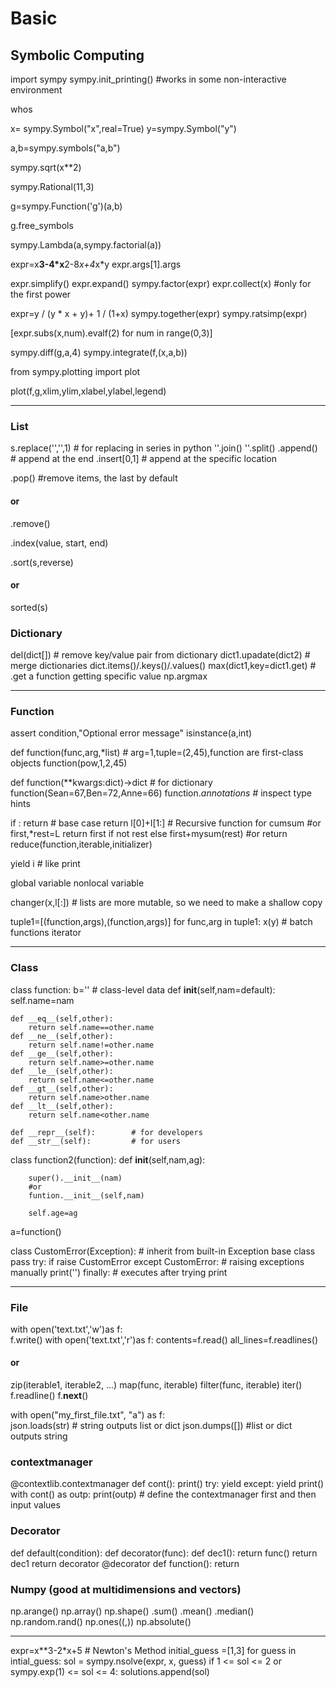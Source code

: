 # Basic
## Symbolic Computing
import sympy
sympy.init_printing()   #works in some non-interactive environment

whos

x= sympy.Symbol("x",real=True)
y=sympy.Symbol("y")

a,b=sympy.symbols("a,b")

sympy.sqrt(x**2)

sympy.Rational(11,3)

g=sympy.Function('g')(a,b)

g.free_symbols

sympy.Lambda(a,sympy.factorial(a))

expr=x**3-4*x**2-8*x+4*x*y
expr.args[1].args

expr.simplify()
expr.expand()
sympy.factor(expr)
expr.collect(x)             #only for the first power

expr=y / (y * x + y)+ 1 / (1+x)
sympy.together(expr)
sympy.ratsimp(expr)

[expr.subs(x,num).evalf(2) for num in range(0,3)]

sympy.diff(g,a,4)
sympy.integrate(f,(x,a,b))

from sympy.plotting import plot

plot(f,g,xlim,ylim,xlabel,ylabel,legend)

------------------------------------------------------------------------------------------------------------


### List
s.replace('','',1)  # for replacing in series in python
''.join()
''.split()
.append()      # append at the end
.insert[0,1]   # append at the specific location

.pop()         #remove items, the last by default
#### or
.remove()

.index(value, start, end)

.sort(s,reverse)
#### or
sorted(s)


### Dictionary
del(dict[])     # remove key/value pair from dictionary
dict1.upadate(dict2)   # merge dictionaries
dict.items()/.keys()/.values()
max(dict1,key=dict1.get)   # .get a function getting specific value 
np.argmax

------------------------------------------------------------------------------------------------------------
### Function
assert condition,"Optional error message"
isinstance(a,int)

def function(func,arg,*list)          # arg=1,tuple=(2,45),function are first-class objects
function(pow,1,2,45)           

def function(**kwargs:dict)->dict       # for dictionary
function(Sean=67,Ben=72,Anne=66)
function._annotations_           # inspect type hints  

if :
    return              # base case
return l[0]+l[1:]       # Recursive function for cumsum
#or 
first,*rest=L
return first if not rest else first+mysum(rest)
#or
return reduce(function,iterable,initializer)

yield i                 # like print
 
global variable
nonlocal variable

changer(x,l[:])        # lists are more mutable, so we need to make a shallow copy 

tuple1=[(function,args),(function,args)]
for func,arg in tuple1:
    x(y)                 # batch functions iterator

------------------------------------------------------------------------------------------------------------

### Class
class function:
    b=''                        # class-level data
    def __init__(self,nam=default):
        self.name=nam
        
    def __eq__(self,other):
        return self.name==other.name
    def __ne__(self,other):
        return self.name!=other.name
    def __ge__(self,other):
        return self.name>=other.name
    def __le__(self,other):
        return self.name<=other.name
    def __gt__(self,other):
        return self.name>other.name
    def __lt__(self,other):
        return self.name<other.name
    
    def __repr__(self):        # for developers
    def __str__(self):         # for users   
        
class function2(function):
    def __init__(self,nam,ag):
        
        super().__init__(nam)
        #or
        funtion.__init__(self,nam)
        
        self.age=ag
a=function()

class CustomError(Exception):    # inherit from built-in Exception base class
    pass
try:
    if 
    raise CustomError
except CustomError:              # raising exceptions manually
    print('')
finally:                         # executes after trying
    print


------------------------------------------------------------------------------------------------------------
### File
with open('text.txt','w')as f:      
    f.write()
with open('text.txt','r')as f:
    contents=f.read()
    all_lines=f.readlines()
#### or 
zip(iterable1, iterable2, ...)
map(func, iterable)
filter(func, iterable)
iter()
f.readline()
f.__next__()
    
with open("my_first_file.txt", "a") as f:  
json.loads(str)             # string outputs list or dict
json.dumps([])              #list or dict outputs string

### contextmanager    
@contextlib.contextmanager
def cont():
    print()
    try:
        yield
    except:
        yield 
    print()
with cont() as outp: 
    print(outp)                  # define the contextmanager first and then input values 

### Decorator
def default(condition):
    def decorator(func):
        def dec1():
            return func()
        return dec1
    return decorator
@decorator
def function():
    return
     
### Numpy (good at multidimensions and vectors)
np.arange()
np.array()
np.shape()
.sum()
.mean()
.median()
np.random.rand()
np.ones((,))
np.absolute()

------------------------------------------------------------------------------------------------------------
expr=x**3-2*x+5          # Newton's Method
initial_guess =[1,3]
for guess in intial_guess:
     sol = sympy.nsolve(expr, x, guess)
    if 1 <= sol <= 2 or sympy.exp(1) <= sol <= 4:
        solutions.append(sol)
